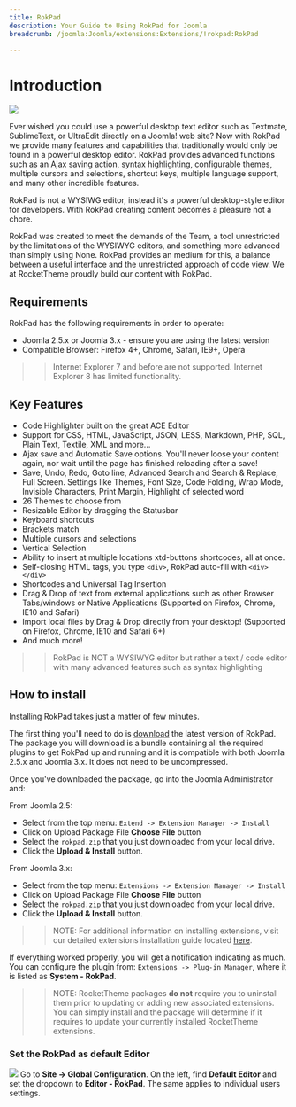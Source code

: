 ```yaml
---
title: RokPad
description: Your Guide to Using RokPad for Joomla
breadcrumb: /joomla:Joomla/extensions:Extensions/!rokpad:RokPad

---
```


Introduction
============
![][rokpad]

Ever wished you could use a powerful desktop text editor such as Textmate, SublimeText, or UltraEdit directly on a Joomla! web site? Now with RokPad we provide many features and capabilities that traditionally would only be found in a powerful desktop editor. RokPad provides advanced functions such as an Ajax saving action, syntax highlighting, configurable themes, multiple cursors and selections, shortcut keys, multiple language support, and many other incredible features.

RokPad is not a WYSIWG editor, instead it's a powerful desktop-style editor for developers. With RokPad creating content becomes a pleasure not a chore.

RokPad was created to meet the demands of the Team, a tool unrestricted by the limitations of the WYSIWYG editors, and something more advanced than simply using None. RokPad provides an medium for this, a balance between a useful interface and the unrestricted approach of code view. We at RocketTheme proudly build our content with RokPad.

Requirements
------------
RokPad has the following requirements in order to operate:

* Joomla 2.5.x or Joomla 3.x - ensure you are using the latest version
* Compatible Browser: Firefox 4+, Chrome, Safari, IE9+, Opera 

>> Internet Explorer 7 and before are not supported. Internet Explorer 8 has limited functionality.

Key Features
------------
* Code Highlighter built on the great ACE Editor
* Support for CSS, HTML, JavaScript, JSON, LESS, Markdown, PHP, SQL, Plain Text, Textile, XML and more...
* Ajax save and Automatic Save options. You'll never loose your content again, nor wait until the page has finished reloading after a save!
* Save, Undo, Redo, Goto line, Advanced Search and Search & Replace, Full Screen. Settings like Themes, Font Size, Code Folding, Wrap Mode, Invisible Characters, Print Margin, Highlight of selected word
* 26 Themes to choose from
* Resizable Editor by dragging the Statusbar
* Keyboard shortcuts
* Brackets match
* Multiple cursors and selections
* Vertical Selection
* Ability to insert at multiple locations xtd-buttons shortcodes, all at once.
* Self-closing HTML tags, you type `<div>`, RokPad auto-fill with `<div></div>`
* Shortcodes and Universal Tag Insertion
* Drag & Drop of text from external applications such as other Browser Tabs/windows or Native Applications (Supported on Firefox, Chrome, IE10 and Safari)
* Import local files by Drag & Drop directly from your desktop! (Supported on Firefox, Chrome, IE10 and Safari 6+)
* And much more!

>> RokPad is NOT a WYSIWYG editor but rather a text / code editor with many advanced features such as syntax highlighting

How to install
--------------
Installing RokPad takes just a matter of few minutes.

The first thing you'll need to do is [download][download] the latest version of RokPad. The package you will download is a bundle containing all the required plugins to get RokPad up and running and it is compatible with both Joomla 2.5.x and Joomla 3.x. It does not need to be uncompressed. 

Once you've downloaded the package, go into the Joomla Administrator and:

From Joomla 2.5:

* Select from the top menu: `Extend -> Extension Manager -> Install`
* Click on Upload Package File **Choose File** button
* Select the `rokpad.zip` that you just downloaded from your local drive.
* Click the **Upload & Install** button.

From Joomla 3.x:

* Select from the top menu: `Extensions -> Extension Manager -> Install`
* Click on Upload Package File **Choose File** button
* Select the `rokpad.zip` that you just downloaded from your local drive.
* Click the **Upload & Install** button.

>> NOTE: For additional information on installing extensions, visit our detailed extensions installation guide located [here][install].

If everything worked properly, you will get a notification indicating as much. You can configure the plugin from: `Extensions -> Plug-in Manager`, where it is listed as **System - RokPad**.

>> NOTE: RocketTheme packages **do not** require you to uninstall them prior to updating or adding new associated extensions. You can simply install and the package will determine if it requires to update your currently installed RocketTheme extensions.

### Set the RokPad as default Editor
![][default]
Go to **Site → Global Configuration**. On the left, find **Default Editor** and set the dropdown to **Editor - RokPad**. The same applies to individual users settings.

[featured]: assets/rokpad-layout.png
[download]: http://www.rockettheme.com/extensions-downloads/free/1091-rokpad
[install]: ../../platform/extensions.md#how-to-install-an-extension
[core]: assets/rokpad_core.png
[details]: assets/rokpad_details.png
[default]: assets/rokpad_default.png
[rokpad]: assets/rokpad.png
[cog]: assets/rokpad_cog.png